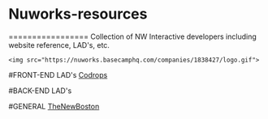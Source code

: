 # Nuworks-resources
  =================
Collection of NW Interactive developers including website reference, LAD's, etc.

```
<img src="https://nuworks.basecamphq.com/companies/1838427/logo.gif">
```

#FRONT-END LAD's
[Codrops](http://tympanus.net/codrops/)



#BACK-END LAD's



#GENERAL
[TheNewBoston](https://www.thenewboston.com/)
